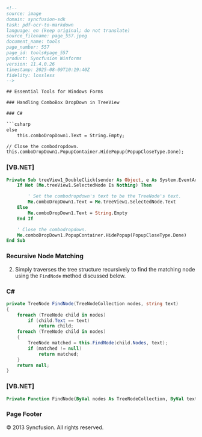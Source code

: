 ```html
<!-- 
source: image
domain: syncfusion-sdk
task: pdf-ocr-to-markdown
language: en (keep original; do not translate)
source_filename: page_557.jpeg
document_name: tools
page_number: 557
page_id: tools#page_557
product: Syncfusion Winforms
version: 11.4.0.26
timestamp: 2025-08-09T10:19:40Z
fidelity: lossless
-->

## Essential Tools for Windows Forms

### Handling ComboBox DropDown in TreeView

### C#

```csharp
else
    this.comboDropDown1.Text = String.Empty;

// Close the combodropdown.
this.comboDropDown1.PopupContainer.HidePopup(PopupCloseType.Done);
```

### [VB.NET]

```vb
Private Sub treeView1_DoubleClick(sender As Object, e As System.EventArgs) Handles treeView1.DoubleClick
    If Not (Me.treeView1.SelectedNode Is Nothing) Then

        ' Set the combodropdown's text to be the TreeNode's text.
        Me.comboDropDown1.Text = Me.treeView1.SelectedNode.Text
    Else
        Me.comboDropDown1.Text = String.Empty
    End If

    ' Close the combodropdown.
    Me.comboDropDown1.PopupContainer.HidePopup(PopupCloseType.Done)
End Sub
```

### Recursive Node Matching

2. Simply traverses the tree structure recursively to find the matching node using the `FindNode` method discussed below.

### C#

```csharp
private TreeNode FindNode(TreeNodeCollection nodes, string text)
{
    foreach (TreeNode child in nodes)
        if (child.Text == text)
            return child;
    foreach (TreeNode child in nodes)
    {
        TreeNode matched = this.FindNode(child.Nodes, text);
        if (matched != null)
            return matched;
    }
    return null;
}
```

### [VB.NET]

```vb
Private Function FindNode(ByVal nodes As TreeNodeCollection, ByVal text
```

### Page Footer

© 2013 Syncfusion. All rights reserved.
```
